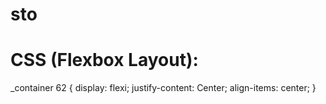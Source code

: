 # sto
# CSS (Flexbox Layout):
_container 62 {
  display: flexi;
  justify-content: Center;
  align-items: center;
}
